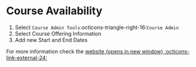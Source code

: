# Course Availability

1. Select `Course Admin Tools`:octicons-triangle-right-16:`Course Admin`
1. Select Course Offering Information
1. Add new Start and End Dates

For more information check the [website (opens in new window) :octicons-link-external-24:](#)